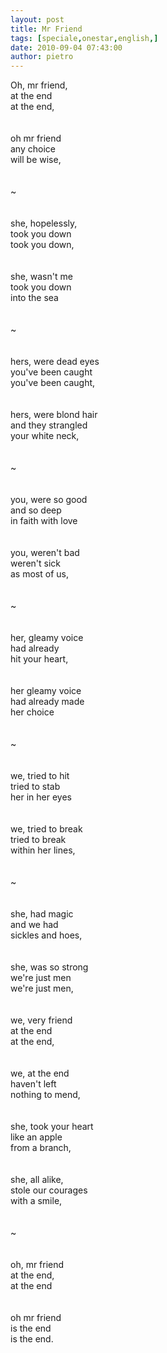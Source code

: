 ```yaml
---
layout: post
title: Mr Friend
tags: [speciale,onestar,english,]
date: 2010-09-04 07:43:00
author: pietro
---
```

Oh, mr friend,<br/>at the end<br/>at the end,<br/><br/><br/>oh mr friend<br/>any choice<br/>will be wise,<br/><br/><br/>~<br/><br/><br/>she, hopelessly,<br/>took you down<br/>took you down,<br/><br/><br/>she, wasn't me<br/>took you down<br/>into the sea<br/><br/><br/>~<br/><br/><br/>hers, were dead eyes<br/>you've been caught<br/>you've been caught,<br/><br/><br/>hers, were blond hair<br/>and they strangled<br/>your white neck,<br/><br/><br/>~<br/><br/><br/>you, were so good<br/>and so deep <br/>in faith with love<br/><br/><br/>you, weren't bad<br/>weren't sick<br/>as most of us,<br/><br/><br/>~<br/><br/><br/>her, gleamy voice<br/>had already <br/>hit your heart,<br/><br/><br/>her gleamy voice<br/>had already made<br/>her choice<br/><br/><br/>~<br/><br/><br/>we, tried to hit<br/>tried to stab<br/>her in her eyes<br/><br/><br/>we, tried to break<br/>tried to break<br/>within her lines,<br/><br/><br/>~<br/><br/><br/>she, had magic<br/>and we had<br/>sickles and hoes,<br/><br/><br/>she, was so strong<br/>we're just men<br/>we're just men,<br/><br/><br/>we, very friend<br/>at the end<br/>at the end,<br/><br/><br/>we, at the end<br/>haven't left<br/>nothing to mend,<br/><br/><br/>she, took your heart<br/>like an apple<br/>from a branch,<br/><br/><br/>she, all alike,<br/>stole our courages<br/>with a smile,<br/><br/><br/>~<br/><br/><br/>oh, mr friend<br/>at the end, <br/>at the end<br/><br/><br/>oh mr friend<br/>is the end<br/>is the end.<br/>
